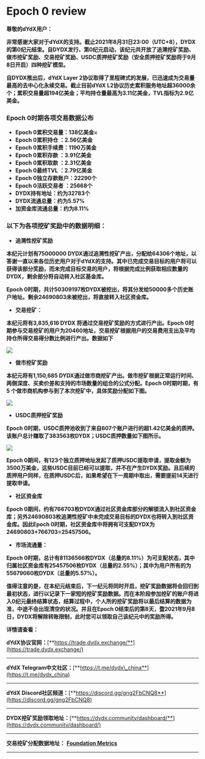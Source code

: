 # Epoch 0 review

**尊敬的dYdX用户：**

**非常感谢大家对于dYdX的支持。截止2021年8月31日23:00（UTC+8），DYDX的第0纪元结束。自DYDX发行、第0纪元启动，该纪元共开放了追溯挖矿奖励、做市挖矿奖励、交易挖矿奖励、USDC质押挖矿奖励（安全质押挖矿奖励将于9月8日开启）四种挖矿模型。**  


**自DYDX推出后，dYdX Layer 2协议取得了里程碑式的发展，已迅速成为交易量最高的去中心化永续交易。截止目前dYdX L2协议历史累积服务地址超36000余个；累积交易量超194亿美金；平均持仓量最高为3.11亿美金，TVL指标为2.9亿美金。**  
  


### **Epoch 0时期各项交易数据公布**

* **Epoch 0累积交易量：138亿美金=**
* **Epoch 0累积持仓    ：2.56亿美金**
* **Epoch 0累积手续费：1190万美金**
* **Epoch 0累积存款    ：3.91亿美金**
* **Epoch 0累积取款    ：2.31亿美金**
* **Epoch 0最终TVL     ：2.79亿美金**
* **Epoch 0独立存款账户：22290个**
* **Epoch 0活跃交易者    ：25668个**
* **DYDX持有地址：约为32783个**
* **DYDX流通总量：约为5.57%**
* **加资金库流通总量：约为8.11%**

### **以下为各项挖矿奖励中的数据明细：**

* **追溯性挖矿奖励**

**本纪元计划有75000000 DYDX通过追溯性挖矿产出，分配给64306个地址，以答谢一直以来各位历史用户对于dYdX的支持。其中已完成交易目标的用户将可以获得该部分奖励，而未完成目标交易的用户，将根据完成比例获取相应数量的DYDX，剩余部分将自动转入社区基金库。**  
  


**Epoch 0时期，共计50309197枚DYDX被挖出，将其分发给50000多个历史账户地址。剩余24690803未被挖出，将直接转入社区资金库。**  


* **交易挖矿：**

**本纪元将有3,835,616 DYDX 将通过交易挖矿奖励的方式进行产出。Epoch 0时期参与交易挖矿的用户为20460地址，交易挖矿根据用户的交易费用支出及平均持仓所得交易得分数比例进行产出。数据如下**  


![](https://lh5.googleusercontent.com/OCR64Hf_6_d3lk3mPczTi07eJtH-Kjn1kWhLUP8c1gMtJQ-IdvXAs5H401ptHJRh3s25nj1Xq-KuNCu8Lat6vEeC4EdXjWzUel_lgT9ERrDoY8vvEdJXFV_ZJU-Bn8pmszXE6vdF=s0)

* **做市挖矿奖励**

**本纪元将有1,150,685 DYDX通过做市商挖矿产出。做市挖矿根据正常运行时间、两侧深度、买卖价差和支持的市场数量的组合的公式分配。Epoch 0时期时期，有 5 个做市商机构参与到了本次挖矿中，具体奖励分配如下图。**

![](https://lh6.googleusercontent.com/xzOH1K0QuremhUL5hcKmaKbgeCXgawcR7dZ2yZJsi9oSWrtK3aXss5P0SnaxqNag2lCWV-hc_Iy1bDNyi9H8HeMNba6LkHrwOH0sh8WTaHQMsbPsx1XEpCE-xme9YYq-PDOcOZny=s0)

* **USDC质押挖矿奖励**

**Epoch 0时期，USDC质押池收到了来自607个账户进行的超1.42亿美金的质押。该账户总计赚取了383563枚DYDX；USDC质押数量如下图所示。**

![](https://lh3.googleusercontent.com/KMnCl7am3tyN0xj9Z9m96IlZc71XLjaypln7EvdLg8Ymp7hcEDQA9KxPpGcy-7BGYv7m3oTXkwn-y2HjdHFDGTxqO92J41hGIGEffcsFTVEMA5tdm9xLN6QD20aPly_3Pw6rE1jf=s0)

**Epoch 0期间，有123个独立质押地址发起了质押USDC提取申请，提取金额为3500万美金，这些USDC目前已经可以提取，并不在产生DYDX奖励。且后续的质押用户同样，在质押USDC后，如果希望在下一周期中取出，需要提前14天进行提取申请。**  


* **社区资金库**

**Epoch 0期间，约有766703枚DYDX通过社区资金库部分的解锁流入到社区资金库；另外24690803枚追溯性挖矿中未完成交易目标的DYDX也将转入到社区资金库。因此Epoch 0时期，社区资金库中将拥有可支配DYDX为24690803+766703=25457506。**  


* **市场流通量：**

**Epoch 0时期，总计有81136566枚DYDX（总量的8.11%）为可支配状态，其中归属社区资金库有25457506枚DYDX（总量的2.55%）；其中为用户所有的为55679060枚DYDX（总量的5.57%）。**  


**值得注意的是，在本纪元结束后，下一纪元将同时开启，挖矿奖励数据将会回归到最初状态，进行以记录下一家短的挖矿奖励数据。而在本阶段参加挖矿的账户将进入0纪元最终结算状态，结算过程中，个人所的挖矿奖励将以最后结算的数据为准，中途不会出现清空的状况。并且在Epoch 0结束后的第8天，暨2021年9月8日，DYDX将解除转账限制，此时您可以领取自己该纪元中的奖励所得。**  


**详情请查看：**  


**dYdX协议官网：**[**https://trade.dydx.exchange/**](https://trade.dydx.exchange/)  
****

**dYdX Telegram中文社区：**[**https://t.me/dydx\_china**](https://t.me/dydx_china)  
****

**dYdX Discord社区频道：**[**https://discord.gg/gng2FbCNQ8**](https://discord.gg/gng2FbCNQ8)  
****

**DYDX挖矿奖励领取地址：**[**https://dydx.community/dashboard/**](https://dydx.community/dashboard/)  
****

**交易挖矿分配数据地址：** [**Foundation Metrics**](http://metabase-1818188965.us-east-1.elb.amazonaws.com/public/dashboard/b3e36e1f-6860-4ecb-8f8b-96ca727f4609)  
  
****

